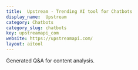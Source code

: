 ```yaml
---
title:  Upstream - Trending AI tool for Chatbots
display_name:  Upstream
category: Chatbots
category_slug: chatbots
key: upstreamapi_com
website: https://upstreamapi.com/
layout: aitool
---
```


Generated Q&A for content analysis.
